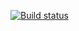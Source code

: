 [![Build status](https://ci.appveyor.com/api/projects/status/ppfkhooit81qefe5?svg=true)](https://ci.appveyor.com/project/EliseevaOL/ra16-props-films)